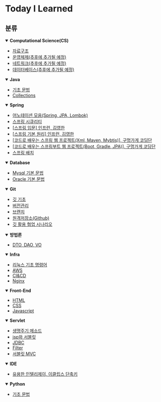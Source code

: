 # Today I Learned

## 분류

<details open>
<summary> <strong>Computational Science(CS)</strong> </summary>
<div markdown="1">

- [자료구조](https://github.com/97Fekim/TIL/tree/master/Data%20Structure)
- [운영체제(추후에 추가될 예정)]()
- [네트워크(추후에 추가될 예정)]()
- [데이터베이스(추후에 추가될 예정)]() 

</div>
</details>

<details open>
<summary> <strong>Java</strong> </summary>
<div markdown="1">

- [기초 문법](https://github.com/97Fekim/Java_basic)
- [Collections](https://github.com/97Fekim/TIL/tree/master/Java/Collections.md)

</div>
</details>


<details open>
<summary> <strong>Spring</strong> </summary>
<div markdown="1">

- [어노테이션 모음(Spring, JPA, Lombok)](https://github.com/97Fekim/TIL/blob/master/Spring/%EC%BD%94%EB%93%9C%EB%A1%9C%20%EB%B0%B0%EC%9A%B0%EB%8A%94%20%EC%8A%A4%ED%94%84%EB%A7%81%EB%B6%80%ED%8A%B8%20%EC%9B%B9%20%ED%94%84%EB%A1%9C%EC%A0%9D%ED%8A%B8/02.%20Annotation%20%EB%AA%A8%EC%9D%8C.md)
- [스프링 시큐리티](https://github.com/97Fekim/TIL/blob/master/Spring/%EC%8A%A4%ED%94%84%EB%A7%81%20%EC%8B%9C%ED%81%90%EB%A6%AC%ED%8B%B0.md)
- [[스프링 입문] 인프런, 김영한](https://github.com/97Fekim/TIL/tree/master/Spring/%EC%8A%A4%ED%94%84%EB%A7%81%20%EC%9E%85%EB%AC%B8)
- [[스프링 기본 원리] 인프런, 김영한](https://github.com/97Fekim/TIL/tree/master/Spring/%EC%8A%A4%ED%94%84%EB%A7%81%20%ED%95%B5%EC%8B%AC%20%EC%9B%90%EB%A6%AC%20-%20%EA%B8%B0%EB%B3%B8)
- [[코드로 배우는 스프링 웹 프로젝트(Xml, Maven, Mybtis)], 구멍가게 코딩단](https://github.com/97Fekim/TIL/tree/master/Spring/%EC%BD%94%EB%93%9C%EB%A1%9C%20%EB%B0%B0%EC%9A%B0%EB%8A%94%20%EC%8A%A4%ED%94%84%EB%A7%81%20%EC%9B%B9%20%ED%94%84%EB%A1%9C%EC%A0%9D%ED%8A%B8)
- [[코드로 배우는 스프링부트 웹 프로젝트(Boot, Gradle, JPA)], 구멍가게 코딩단](https://github.com/97Fekim/TIL/tree/master/Spring/%EC%BD%94%EB%93%9C%EB%A1%9C%20%EB%B0%B0%EC%9A%B0%EB%8A%94%20%EC%8A%A4%ED%94%84%EB%A7%81%EB%B6%80%ED%8A%B8%20%EC%9B%B9%20%ED%94%84%EB%A1%9C%EC%A0%9D%ED%8A%B8)
- [스프링 배치](https://github.com/97Fekim/TIL/tree/master/Spring/%EC%8A%A4%ED%94%84%EB%A7%81%20%EB%B0%B0%EC%B9%98)

</div>
</details>

<details open>
<summary> <strong>Database</strong> </summary>
<div markdown="1">

- [Mysql 기본 문법](https://github.com/97Fekim/TIL/blob/master/DataBase/mysql.md)
- [Oracle 기본 문법](https://github.com/97Fekim/TIL/blob/master/DataBase/oracle.md)

</div>
</details>

<details open>
<summary> <strong>Git</strong> </summary>
<div markdown="1">

- [깃 기초](https://github.com/97Fekim/TIL/blob/master/Git/1.%20Git%20Basic.md)
- [버전관리](https://github.com/97Fekim/TIL/blob/master/Git/2.%20Version%20management.md)
- [브랜치](https://github.com/97Fekim/TIL/blob/master/Git/3.%20Branch.md)
- [원격저장소(Github)](https://github.com/97Fekim/TIL/blob/master/Git/4.%20Remote%20Rapository(Github).md)
- [깃 활용 협업 시나리오](https://github.com/97Fekim/TIL/blob/master/Git/5.%20%EA%B9%83%20%ED%98%91%EC%97%85%20%EC%8B%9C%EB%82%98%EB%A6%AC%EC%98%A4.md)

</div>
</details>

<details open>
<summary> <strong>방법론</strong> </summary>
<div markdown="1">

- [DTO, DAO, VO]()

</div>
</details>

<details open>
<summary> <strong>Infra</strong> </summary>
<div markdown="1">

- [리눅스 기초 명령어](https://github.com/97Fekim/TIL/blob/master/Infra/01.%20Linux%20basic.md)
- [AWS](https://github.com/97Fekim/TIL/blob/master/Infra/04.%20AWS.md)
- [CI&CD](https://github.com/97Fekim/TIL/blob/master/Infra/03.%20CI%26CD.md)
- [Nginx](https://github.com/97Fekim/TIL/blob/master/Infra/02.%20Nginx.md)

</div>
</details>

<details open>
<summary> <strong>Front-End</strong> </summary>
<div markdown="1">

- [HTML](https://github.com/97Fekim/TIL/tree/master/Front-End/HTML)
- [CSS](https://github.com/97Fekim/TIL/tree/master/Front-End/CSS)
- [Javascript](https://github.com/97Fekim/TIL/tree/master/Front-End/Javascript)

</div>
</details>

<details open>
<summary> <strong>Servlet</strong> </summary>
<div markdown="1">

- [생명주기 메소드](https://github.com/97Fekim/TIL/blob/master/Servlet/2.%20%EC%83%9D%EB%AA%85%EC%A3%BC%EA%B8%B0%20%EB%A9%94%EC%86%8C%EB%93%9C.md)
- [jsp와 서블릿](https://github.com/97Fekim/TIL/blob/master/Servlet/3.%20jsp%EC%99%80%20%EC%84%9C%EB%B8%94%EB%A6%BF.md)
- [JDBC](https://github.com/97Fekim/TIL/blob/master/Servlet/4.%20jdbc.md)
- [Filter](https://github.com/97Fekim/TIL/blob/master/Servlet/5.%20Filter.md)
- [서블릿 MVC](https://github.com/97Fekim/TIL/blob/master/Servlet/6.%20MVC%EB%A1%9C%20%EA%B5%AC%ED%98%84%ED%95%98%EA%B8%B0.md)

</div>
</details>

<details open>
<summary> <strong>IDE</strong> </summary>
<div markdown="1">

- [유용한 인텔리제이, 이클립스 단축키](https://github.com/97Fekim/TIL/blob/master/Java/%EB%8B%A8%EC%B6%95%ED%82%A4.md)

</div>
</details>

<details open>
<summary> <strong>Python</strong> </summary>
<div markdown="1">

- [기초 문법](https://github.com/97Fekim/TIL/tree/master/Python)

</div>
</details >
